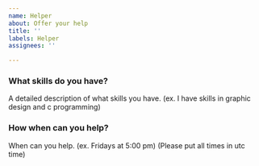 ```yaml
---
name: Helper
about: Offer your help
title: ''
labels: Helper
assignees: ''

---
```


### What skills do you have?
A detailed description of what skills you have. (ex. I have skills in graphic design and c programming)
### How when can you help?
When can you help. (ex. Fridays at 5:00 pm) (Please put all times in utc time)
